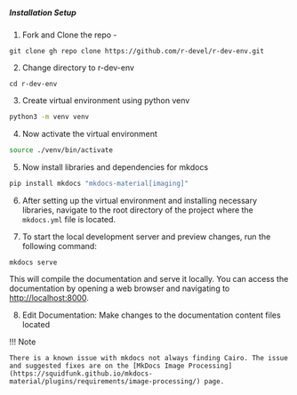 
##### Installation Setup

1. Fork and Clone the repo -


```
git clone gh repo clone https://github.com/r-devel/r-dev-env.git
```


2. Change directory to r-dev-env

```
cd r-dev-env
```

3. Create virtual environment using python venv

```bash
python3 -m venv venv
```

4. Now activate the virtual environment

```bash
source ./venv/bin/activate
```

5. Now install libraries and dependencies for mkdocs

```bash
pip install mkdocs "mkdocs-material[imaging]"
```

6. After setting up the virtual environment and installing necessary libraries,
   navigate to the root directory of the project where the `mkdocs.yml` file is
   located.

7. To start the local development server and preview changes, run the following
   command:

```bash
mkdocs serve
```

This will compile the documentation and serve it locally. You can access the
documentation by opening a web browser and navigating to
<http://localhost:8000>.

8. Edit Documentation: Make changes to the documentation content files located

!!! Note

    There is a known issue with mkdocs not always finding Cairo. The issue and suggested fixes are on the [MkDocs Image Processing](https://squidfunk.github.io/mkdocs-material/plugins/requirements/image-processing/) page.
